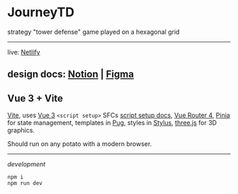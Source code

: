 # JourneyTD
strategy "tower defense" game played on a hexagonal grid

-------------------------------------

live: [Netlify](https://inspiring-jepsen-1d9cc8.netlify.app)

design docs: [Notion](https://incredible-cabbage-74c.notion.site/Tower-Defence-game-f7c8763a4c6440a8b93158c86e8b0663)
| [Figma](https://www.figma.com/file/lIoQwkBZJ1cT5rzONsBlIm/I-don't-know-what-I'm-doing?node-id=0%3A1)
-------------------------------------
## Vue 3 + Vite
[Vite](https://vitejs.dev/guide/), 
uses  [Vue 3](https://v3.vuejs.org) `<script setup>` SFCs [script setup docs](https://v3.vuejs.org/api/sfc-script-setup.html#sfc-script-setup), 
[Vue Router 4](https://next.router.vuejs.org/guide/),
[Pinia](https://pinia.vuejs.org/introduction.html) for state management,
templates in [Pug](https://pugjs.org), styles in [Stylus](https://stylus-lang.com), 
[three.js](https://threejs.org/docs/) for 3D graphics.

Should run on any potato with a modern browser.

-------------------------------------
*development*
```
npm i
npm run dev
```